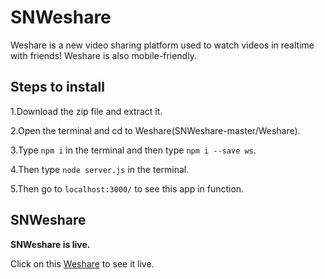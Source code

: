 # SNWeshare

Weshare is a new video sharing platform used to watch videos in realtime with friends!
Weshare is also mobile-friendly.

## Steps to install

1.Download the zip file and extract it.

2.Open the terminal and cd to Weshare(SNWeshare-master/Weshare).

3.Type ``` npm i ``` in the terminal and then type ``` npm i --save ws ```.

4.Then type ``` node server.js ``` in the terminal.

5.Then go to ``` localhost:3000/ ``` to see this app in function.

## SNWeshare

**SNWeshare is live.**

Click on this [Weshare](https://snweshare.herokuapp.com) to see it live.


